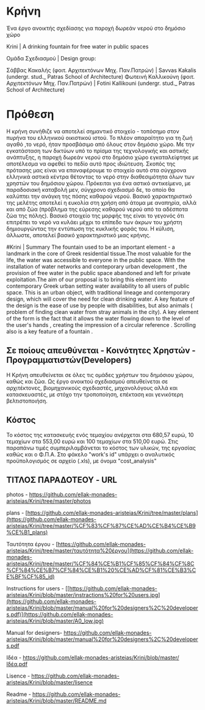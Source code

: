 # Κρήνη 
Ένα έργο ανοικτής σχεδίασης για παροχή δωρεάν νερού στο δημόσιο χώρο

Krini |  A drinking fountain for free water in public spaces 
  
Ομάδα Σχεδιασμού | Design group:
  
Σάββας Κακαλής (φοιτ. Αρχιτεκτόνων Mηχ. Παν.Πατρών) |
Savvas Kakalis (undergr. stud._ Patras School of Architecture)
Φωτεινή Καλλικούνη (φοιτ. Αρχιτεκτόνων Μηχ. Παν.Πατρών) |
Fotini Kallikouni (undergr. stud._ Patras School of Architecture)
  
# Πρόθεση
  Η κρήνη συνήθιζε να αποτελεί σημαντικό στοιχείο  - τοπόσημο στον πυρήνα του ελληνικού οικιστικού ιστού. Το πλέον απαραίτητο για τη ζωή αγαθό ,το νερό, ήταν προσβάσιμο από όλους στον δημόσιο χώρο. Με την εγκατάσταση των δικτύων υπό το πρίσμα της τεχνολογικής και αστικής ανάπτυξης, η παροχή δωρεάν νερού στο δημόσιο χώρο εγκαταλείφτηκε με αποτέλεσμα να αφεθεί το πεδίο αυτό προς ιδιώτευση.  Σκοπός της πρότασης μας είναι να επαναφέρουμε το στοιχείο αυτό στα σύγχρονα ελληνικά αστικά κέντρα θέτοντας το νερό στην διαθεσιμότητα όλων των χρηστών του δημόσιου χώρου. 
  Πρόκειται για ένα αστικό αντικείμενο, με παραδοσιακή καταβολή μεν, σύγχρονο σχεδιασμό δε, το οποίο θα καλύπτει την ανάγκη της πόσης καθαρού νερού. Βασικό χαρακτηριστικό της μελέτης αποτελεί η ευκολία στη χρήση από άτομα με αναπηρία, αλλά και από ζώα (πρόβλημα της εύρεσης καθαρού νερού από τα αδέσποτα ζώα της πόλης).  Βασικό στοιχείο της μορφής της είναι το γεγονός ότι επιτρέπει το νερό να κυλάει μέχρι το επίπεδο των άκρων του χρήστη δημιουργώντας την εντύπωση της κυκλικής φοράς του. Η κύλιση, άλλωστε, αποτελεί βασικό χαρακτηριστικό μιας κρήνης.
  
  
#Krini | Summary 
The fountain used to be an important element - a landmark in the core of Greek residential tissue.The most valuable for the life, the water was accessible to everyone in the public space. With the installation of water networks and conteporary urban development , the provision of free water in the public space abandoned and left for private exploitation.The aim of our proposal is to bring this element into contemporary Greek urban setting water availability to all users of public space. This is an urban object, with traditional lineage and  contemporary design, which will cover the need for clean drinking water. A key feature of the design is the ease of use by people with disabilities, but also animals ( problem of finding clean water from stray animals in the city). A key element of the form is the fact that it allows the water flowing down to the level of the user's hands , creating the impression of a circular reference . Scrolling also is a key feature of a fountain .

  
## Σε ποίους απευθύνεται - Κοινότητες Χρηστών - Προγραμματιστών(Developers) ##
Η Κρήνη απευθείνεται σε όλες τις ομάδες χρήστων του δημόσιου χώρου, καθώς και ζώα.
Ως έργο ανοικτού σχεδιασμού απευθείνεται σε αρχιτέκτονες, βιομηχανικούς σχεδιαστές, μηχανολόγους αλλά και κατασκευαστές, με στόχο την τροποποίηση, επέκταση και γενικότερη βελτιστοποιήση.

## Κόστος ##
Το κόστος της κατασκευής ενός τεμαχίου ανέρχεται στα 680,57 ευρώ, 10 τεμαχίων στα 553,00 ευρώ και 100 τεμαχίων στα 510,00 ευρώ.
Στις παραπάνω τιμές συμπεριλαμβάνεται το κόστος των υλικών, της εργασίας καθώς και ο Φ.Π.Α.
Στο φάκελο "work's id" υπάρχει ο αναλυτικός προϋπολογισμός σε αρχείο (.xls), με όνομα "cost_analysis"

## ΤΙΤΛΟΣ ΠΑΡΑΔΟΤΕΟΥ -	URL ##

photos -	https://github.com/ellak-monades-aristeias/Krini/tree/master/photos

plans	- [https://github.com/ellak-monades-aristeias/Krini/tree/master/plans](https://github.com/ellak-monades-aristeias/Krini/tree/master/%CF%83%CF%87%CE%AD%CE%B4%CE%B9%CE%B1_plans)

Ταυτότητα έργου - 	[https://github.com/ellak-monades-aristeias/Krini/tree/master/ταυτότητα%20έργου](https://github.com/ellak-monades-aristeias/Krini/tree/master/%CF%84%CE%B1%CF%85%CF%84%CF%8C%CF%84%CE%B7%CF%84%CE%B1%20%CE%AD%CF%81%CE%B3%CE%BF%CF%85_id)

Instructions for users -  	[[https://github.com/ellak-monades-aristeias/Krini/blob/master/instractions%20for%20users.jpg](https://github.com/ellak-monades-aristeias/Krini/blob/master/manual%20for%20designers%2C%20developers.pdf)](https://github.com/ellak-monades-aristeias/Krini/blob/master/A0_low.jpg)

Manual for designers- https://github.com/ellak-monades-aristeias/Krini/blob/master/manual%20for%20designers%2C%20developers.pdf

Ιδέα  - 	https://github.com/ellak-monades-aristeias/Krini/blob/master/Ιδέα.pdf

Lisence - 	https://github.com/ellak-monades-aristeias/Krini/blob/master/lisence

Readme - 	https://github.com/ellak-monades-aristeias/Krini/blob/master/README.md




